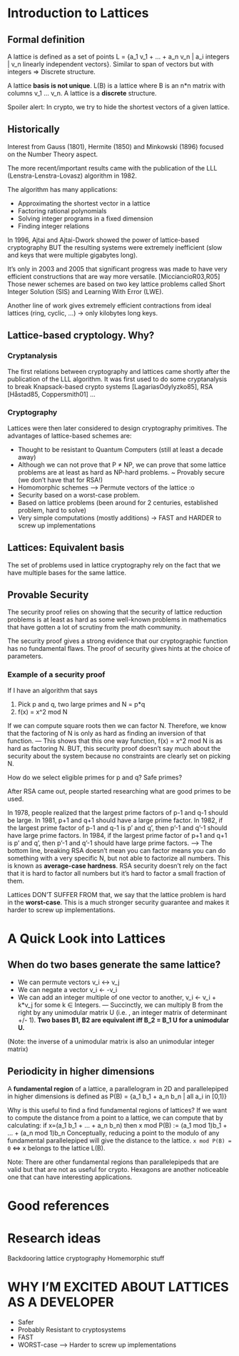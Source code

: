 # Introduction to Lattices

## Formal definition 

A lattice is defined as a set of points L = {a_1 v_1 + … + a_n v_n | a_i integers | v_n linearly independent vectors}. Similar to span of vectors but with integers => Discrete structure. 

A lattice **basis is not unique**. L(B) is a lattice where B is an n*n matrix with columns v_1 … v_n. A lattice is a **discrete** structure.

Spoiler alert: In crypto, we try to hide the shortest vectors of a given lattice.

## Historically 

Interest from Gauss (1801), Hermite (1850) and Minkowski (1896) focused on the Number Theory aspect. 

The more recent/important results came with the publication of the LLL (Lenstra-Lenstra-Lovasz) algorithm in 1982.  

The algorithm has many applications:
- Approximating the shortest vector in a lattice
- Factoring rational polynomials
- Solving integer programs in a fixed dimension
- Finding integer relations

In 1996, Ajtai and Ajtai-Dwork showed the power of lattice-based cryptography BUT the resulting systems were extremely inefficient (slow and keys that were multiple gigabytes long).

It’s only in 2003 and 2005 that significant progress was made to have very efficient constructions that are way more versatile. [MicciancioR03,R05]
Those newer schemes are based on two key lattice problems called Short Integer Solution (SIS) and Learning With Error (LWE).

Another line of work gives extremely efficient contractions from ideal lattices (ring, cyclic, …) -> only kilobytes long keys. 

## Lattice-based cryptology. Why?

### Cryptanalysis 

The first relations between cryptography and lattices came shortly after the publication of the LLL algorithm. It was first used to do some cryptanalysis to break Knapsack-based crypto systems [LagariasOdylyzko85], RSA [Håstad85, Coppersmith01] …

### Cryptography

Lattices were then later considered to design cryptography primitives. The advantages of lattice-based schemes are:
- Thought to be resistant to Quantum Computers (still at least a decade away)
- Although we can not prove that P ≠ NP, we can prove that some lattice problems are at least as hard as NP-hard problems. ~ Provably secure (we don’t have that for RSA!)
- Homomorphic schemes —> Permute vectors of the lattice :o
- Security based on a worst-case problem.
- Based on lattice problems (been around for 2 centuries, established problem, hard to solve)
- Very simple computations (mostly additions) -> FAST and HARDER to screw up implementations 

## Lattices: Equivalent basis

The set of problems used in lattice cryptography rely on the fact that we have multiple bases for the same lattice.

## Provable Security

The security proof relies on showing that the security of lattice reduction problems is at least as hard as some well-known problems in mathematics that have gotten a lot of scrutiny from the math community.

The security proof gives a strong evidence that our cryptographic function has no fundamental flaws. The proof of security gives hints at the choice of parameters.

### Example of a security proof

If I have an algorithm that says

1) Pick p and q, two large primes and N = p*q
2) f(x) = x^2 mod N

If we can compute square roots then we can factor N. Therefore, we know that the factoring of N is only as hard as finding an inversion of that function.
—
This shows that this one way function, f(x) = x^2 mod N is as hard as factoring N. BUT, this security proof doesn’t say much about the security about the system because no constraints are clearly set on picking N.

How do we select eligible primes for p and q? Safe primes?

After RSA came out, people started researching what are good primes to be used.

In 1978, people realized that the largest prime factors of p-1 and q-1 should be large.
In 1981, p+1 and q+1 should have a large prime factor.
In 1982, if the largest prime factor of p-1 and q-1 is p’ and q’, then p’-1 and q’-1 should have large prime factors.
In 1984, if the largest prime factor of p+1 and q+1 is p’ and q’, then p’-1 and q’-1 should have large prime factors.
—> The bottom line, breaking RSA doesn’t mean you can factor means you can do something with a very specific N, but not able to factorize all numbers. This is known as **average-case hardness**. RSA security doesn’t rely on the fact that it is hard to factor all numbers but it’s hard to factor a small fraction of them.

Lattices DON’T SUFFER FROM that, we say that the lattice problem is hard in the **worst-case**. This is a much stronger security guarantee and makes it harder to screw up implementations.

# A Quick Look into Lattices

## When do two bases generate the same lattice?

- We can permute vectors v_i <-> v_j
- We can negate a vector v_i <- -v_i
- We can add an integer multiple of one vector to another, v_i <- v_i + k*v_j for some k ∈ Integers.
—
Succinctly, we can multiply B from the right by any unimodular matrix U (i.e. , an integer matrix of determinant +/- 1). 
**Two bases B1, B2 are equivalent iff B_2 = B_1 U for a unimodular U.**

(Note: the inverse of a unimodular matrix is also an unimodular integer matrix)

## Periodicity in higher dimensions

A **fundamental region** of a lattice, a parallelogram in 2D and parallelepiped in higher dimensions is defined as P(B) = {a_1 b_1 + a_n b_n | all a_i in [0,1)}

Why is this useful to find a find fundamental regions of lattices? If we want to compute the distance from a point to a lattice, we can compute that by calculating: if x=(a_1 b_1 + … + a_n b_n) then x mod P(B) := (a_1 mod 1)b_1 + … + (a_n mod 1)b_n
Conceptually, reducing a point to the modulo of any fundamental parallelepiped will give the distance to the lattice. 
`x mod P(B) = 0` <=>  x belongs to the lattice L(B).

Note: There are other fundamental regions than parallelepipeds that are valid but that are not as useful for crypto. Hexagons are another noticeable one that can have interesting applications.

# Good references


# Research ideas

Backdooring lattice cryptography
Homemorphic stuff


# WHY I’M EXCITED ABOUT LATTICES AS A DEVELOPER

- Safer 
- Probably Resistant to cryptosystems
- FAST 
- WORST-case —> Harder to screw up implementations
